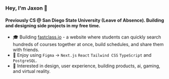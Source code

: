 ### Hey, I'm Jaxon 👋

#### Previously CS @ San Diego State University (Leave of Absence). Building and designing side projects in my free time.

* 🎓 Building [fastclass.io](https://www.fastclass.io/) - a website where students can quickly search hundreds of courses together at once, build schedules, and share them with friends.
* 🔨 Enjoy using `Figma` -> `Next.js` `React` `Tailwind CSS` `TypeScript` and `PostgreSQL`.
* 🎨 Interested in design, user experience, building products, ai, gaming, and virtual reality.
